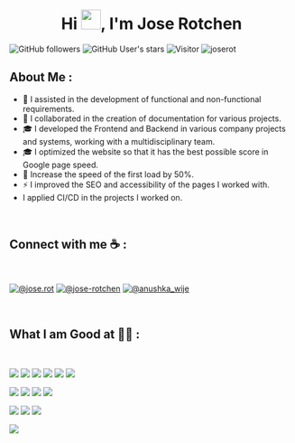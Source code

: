 <h1 align="center">Hi <img src="https://media.giphy.com/media/hvRJCLFzcasrR4ia7z/giphy.gif" width="35">, I'm Jose Rotchen</h1>

![GitHub followers](https://img.shields.io/github/followers/joserot?style=social) ![GitHub User's stars](https://img.shields.io/github/stars/joserot?style=social) ![Visitor](https://visitor-badge.laobi.icu/badge?page_id=joserot.repoName) <img src="https://komarev.com/ghpvc/?username=joserot" alt="joserot" />

## About Me :

- 🏢 I assisted in the development of functional and non-functional requirements.
- 🏢 I collaborated in the creation of documentation for various projects.
- 🎓 I developed the Frontend and Backend in various company projects and systems, working with a multidisciplinary team.
- 🎓 I optimized the website so that it has the best possible score in Google page speed.
- 🏡 Increase the speed of the first load by 50%.
- ⚡ I improved the SEO and accessibility of the pages I worked with.
- I applied CI/CD in the projects I worked on.

<br>

## Connect with me ☕ :

<br>

[![@jose.rot](https://img.icons8.com/fluency/48/000000/instagram-new.png "@jose.rot")](https://www.instagram.com/jose.rot/)  [![@jose-rotchen](https://img.icons8.com/fluency/48/000000/linkedin.png "@jose-rotchen")](https://www.linkedin.com/in/jose-rotchen/) [![@anushka_wije](https://img.icons8.com/fluency/48/000000/twitter-squared.png "@anushka_wije")](https://twitter.com/josemariarot) 

<br>

## What I am Good at 🧑‍💻 :

<br>

<img src="https://img.icons8.com/color/48/000000/html-5--v1.png"/> <img src="https://img.icons8.com/color/48/000000/css3.png"/> <img src="https://img.icons8.com/color/48/000000/sass.png"/> <img src="https://img.icons8.com/color/48/000000/javascript--v1.png"/> <img src="https://img.icons8.com/office/48/000000/react.png"/> <img src="https://img.icons8.com/color/48/000000/nextjs.png"/>

<img src="https://img.icons8.com/color/48/000000/java-coffee-cup-logo--v1.png"/> <img src="https://img.icons8.com/officel/48/000000/php-logo.png"/> <img src="https://img.icons8.com/fluency/48/000000/laravel.png"/> <img src="https://img.icons8.com/fluency/48/000000/wordpress.png"/>

<img src="https://img.icons8.com/color/48/000000/mysql-logo.png"/> <img src="https://img.icons8.com/color/48/000000/mongodb.png"/> <img src="https://img.icons8.com/color/48/000000/firebase.png"/>

<img src="https://img.icons8.com/color/48/000000/npm.png"/>
